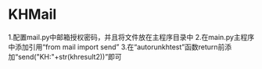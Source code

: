 # KHMail
1.配置mail.py中邮箱授权密码，并且将文件放在主程序目录中
2.在main.py主程序中添加引用“from mail import send”
3.在“autorunkhtest”函数return前添加“send("KH:"+str(khresult2))”即可
